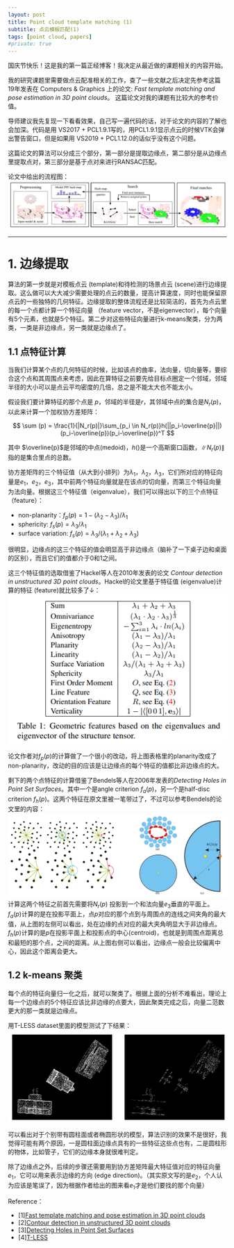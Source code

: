 ```yaml
---
layout: post
title: Point cloud template matching (1)
subtitle: 点云模板匹配(1)
tags: [point cloud, papers]
#private: true
---
```

<head>
    <script src="https://cdn.mathjax.org/mathjax/latest/MathJax.js?config=TeX-AMS-MML_HTMLorMML" type="text/javascript"></script>
    <script type="text/x-mathjax-config">
        MathJax.Hub.Config({
            tex2jax: {
            skipTags: ['script', 'noscript', 'style', 'textarea', 'pre'],
            inlineMath: [['$','$']]
            }
        });
    </script>
</head>

国庆节快乐！这是我的第一篇正经博客！我决定从最近做的课题相关的内容开始。

我的研究课题里需要做点云配准相关的工作，查了一些文献之后决定先参考这篇19年发表在 Computers & Graphics 上的论文: *Fast template matching and pose estimation in 3D point clouds*。 这篇论文对我的课题有比较大的参考价值。

导师建议我先复现一下看看效果，自己写一遍代码的话，对于论文的内容的了解也会加深。代码是用 VS2017 + PCL1.9.1写的，用PCL1.9.1显示点云的时候VTK会弹出警告窗口，但是如果用 VS2019 + PCL1.12.0的话似乎没有这个问题。

这篇论文的算法可以分成三个部分，第一部分是提取边缘点，第二部分是从边缘点里提取点对，第三部分是基于点对来进行RANSAC匹配。

论文中给出的流程图：
<br>
![](../assets/workflow.png)

-------------

# 1. 边缘提取 
算法的第一步就是对模板点云 (template)和待检测的场景点云 (scene)进行边缘提取。这么做可以大大减少需要处理的点云的数量，提高计算速度，同时也能保留原点云的一些独特的几何特征。边缘提取的整体流程还是比较简洁的，首先为点云里的每一个点都计算一个特征向量 （feature vector，不是eigenvector），每个向量有5个元素，也就是5个特征。第二步对这些特征向量进行k-means聚类，分为两类，一类是非边缘点，另一类就是边缘点了。
## 1.1 点特征计算
当我们计算某个点的几何特征的时候，比如该点的曲率，法向量，切向量等，要综合这个点和其周围点来考虑，因此在算特征之前要先给目标点圈定一个邻域，邻域半径的大小可以是点云平均密度的几倍，总之是不能太大也不能太小。

假设我们要计算特征的那个点是 $p$，邻域的半径是$r$，其邻域中点的集合是$N_r(p)$，以此来计算一个加权协方差矩阵：

$$
\sum (p) = \frac{1}{|N_r(p)|}\sum_{p_i \in N_r(p)}h(||p_i-\overline{p}||)(p_i-\overline{p})(p_i-\overline{p})^T
$$

其中 $\overline{p}$是邻域的中点(medoid)，$h()$是一个高斯窗口函数，$\|N_r(p)\|$指的是集合里点的总数。

协方差矩阵的三个特征值（从大到小排列）为$\lambda_1$，$\lambda_2$，$\lambda_3$，它们所对应的特征向量是$e_1$，$e_2$，$e_3$，其中前两个特征向量就是在该点的切向量，而第三个特征向量为法向量。根据这三个特征值（eigenvalue），我们可以得出以下的三个点特征（feature）：

-  non-planarity：$f_p(p)=1-(\lambda_2-\lambda_3)/\lambda_1$
-  sphericity: $f_s(p) = \lambda_3/\lambda_1$
-  surface variation: $f_s(p) = \lambda_3/(\lambda_1 + \lambda_2 + \lambda_3)$
 
很明显，边缘点的这三个特征的值会明显高于非边缘点（脑补了一下桌子边和桌面的区别），而且它们的值都介于0和1之间。

这三个特征值的选取借鉴了Hackel等人在2010年发表的论文 *Contour detection in unstructured 3D point clouds*。Hackel的论文里基于特征值 (eigenvalue)计算的特征 (feature)就比较多了↓：
<br>
 ![](../assets/pic1_eigenvalue.png)
<br>

论文作者对$f_p(p)$的计算做了一个很小的改动，将上图表格里的planarity改成了non-planarity，改动的目的应该是让边缘点的每个特征的值都比非边缘点的大。


剩下的两个点特征的计算借鉴了Bendels等人在2006年发表的*Detecting Holes in Point Set Surfaces*。其中一个是angle criterion $f_a(p)$，另一个是half-disc criterion $f_h(p)$。这两个特征在原文里被一笔带过了，不过可以参考Bendels的论文里的内容：
<br>
![](../assets/bendels.png)
<br>
计算这两个特征之前首先需要将$N_r(p)$ 投影到一个和法向量$e_3$垂直的平面上。$f_a(p)$计算的是在投影平面上，点$p$对应的那个点到与周围点的连线之间夹角的最大值，从上图的左侧可以看出，处在边缘的点对应的最大夹角明显大于非边缘点。$f_h(p)$计算的是$p$在投影平面上和投影点的中心(centroid)，也就是到周围点距离总和最短的那个点，之间的距离。从上图右侧可以看出，边缘点一般会比较偏离中心，因此这个距离会更大。


## 1.2 k-means 聚类
每个点的特征向量归一化之后，就可以聚类了。根据上面的分析不难看出，理论上每一个边缘点的5个特征应该比非边缘的点要大，因此聚类完成之后，向量二范数更大的那一类就是边缘点。

用T-LESS dataset里面的模型测试了下结果：
<br>
![](../assets/result.png)
<br>

可以看出对于个别带有圆柱面或者椭圆形状的模型，算法识别的效果不是很好，我觉得可能有两个原因，一是圆柱面边缘点具有的一些特征这些点也有，二是圆柱形的物体，比如管子，它们的边缘本身就很难判定。

除了边缘点之外，后续的步骤还需要用到协方差矩阵最大特征值对应的特征向量$e_1$，它可以用来表示边缘的方向 (edge direction)。（其实原文写的是$e_2$，个人认为应该是笔误了，因为根据作者给出的图来看$e_1$才是他们要找的那个向量）

Reference：

- [1][Fast template matching and pose estimation in 3D point clouds](https://www.sciencedirect.com/science/article/abs/pii/S0097849319300081)
- [2][Contour detection in unstructured 3D point clouds](https://ethz.ch/content/dam/ethz/special-interest/baug/igp/photogrammetry-remote-sensing-dam/documents/pdf/timo-jan-cvpr2016.pdf)
- [3][Detecting Holes in Point Set Surfaces](https://cg.cs.uni-bonn.de/en/publications/paper-details/bendels-2006-detecting/)
- [4][T-LESS](http://cmp.felk.cvut.cz/t-less/)
